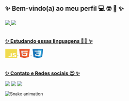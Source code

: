 ##  ✨ Bem-vindo(a) ao meu perfil 💻 🤓 🤩  ✨

 <div>
   <a href="https://github.com/FernandaGouveia">
   <img height="180em" src="https://github-readme-stats.vercel.app/api?username=FernandaGouveia&show_icons=true&theme=buefy&include_all_commits=true&count_private=true"/>
   <img height="180em" src="https://github-readme-stats.vercel.app/api/top-langs/?username=FernandaGouveia&layout=compact&langs_count=6&theme=buefy"/>

</div>
<div style="display: inline_block"><br>
<h3> ✨ Estudando essas linguagens 🧑‍💻 ✨ </h3>
  <img align="center" alt="Js" height="30" width="40" src="https://raw.githubusercontent.com/devicons/devicon/master/icons/javascript/javascript-plain.svg">
  <img align="center" alt="HTML" height="30" width="40" src="https://raw.githubusercontent.com/devicons/devicon/master/icons/html5/html5-original.svg">
  <img align="center" alt="CSS" height="30" width="40" src="https://raw.githubusercontent.com/devicons/devicon/master/icons/css3/css3-original.svg">
</div>
 
 <br>
 
<div> 
<h3> ✨ Contato e Redes sociais 😉 ✨ </h3>
    <a href="https://www.linkedin.com/in/fernandagouveia-dev" target="_blank"><img src="https://img.shields.io/badge/-LinkedIn-%230077B5?style=for-the-badge&logo=linkedin&logoColor=white" target="_blank"></a> 
 <a href="https://instagram.com/gouveiananda_" target="_blank"><img src="https://img.shields.io/badge/-Instagram-%23E4405F?style=for-the-badge&logo=instagram&logoColor=white" target="_blank"></a>
  <a href = "mailto:fgouveia.dev@gmail.com"><img src="https://img.shields.io/badge/-Gmail-%23333?style=for-the-badge&logo=gmail&logoColor=white" target="_blank"></a>

  
 
  ![Snake animation](https://github.com/devemdobro/devemdobro/blob/output/github-contribution-grid-snake.svg)

</div>
